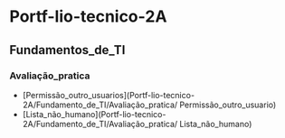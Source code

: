 # Portf-lio-tecnico-2A



##  Fundamentos_de_TI
### Avaliação_pratica
- [Permissão_outro_usuarios](Portf-lio-tecnico-2A/Fundamento_de_TI/Avaliação_pratica/ Permissão_outro_usuario)
- [Lista_não_humano](Portf-lio-tecnico-2A/Fundamento_de_TI/Avaliação_pratica/ Lista_não_humano)
